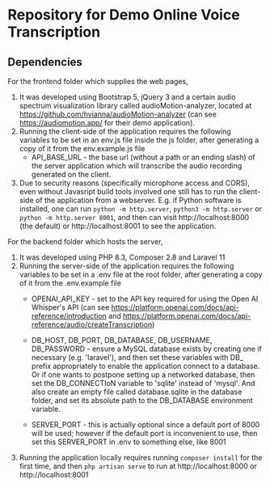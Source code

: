 # Repository for Demo Online Voice Transcription

## Dependencies

For the frontend folder which supplies the web pages,
1. It was developed using Bootstrap 5, jQuery 3 and a certain audio spectrum visualization library called audioMotion-analyzer, located at https://github.com/hvianna/audioMotion-analyzer (can see https://audiomotion.app/ for their demo application).
2. Running the client-side of the application requires the following variables to be set in an env.js file inside the js folder, after generating a copy of it from the env.example.js file
    - API_BASE_URL - the base url (without a path or an ending slash) of the server application which will transcribe the audio recording generated on the client.
3. Due to security reasons (specifically microphone access and CORS), even without Javasript build tools involved one still has to run the client-side of the application from a webserver.
E.g. if Python software is installed, one can run `python -m http.server`, `python3 -m http.server` or `python -m http.server 8001`, and then can visit http://localhost:8000 (the default) or http://localhost:8001 to see the application.

For the backend folder which hosts the server, 
1. It was developed using PHP 8.3, Composer 2.8 and Laravel 11
2. Running the server-side of the application requires the following variables to be set in a .env file at the root folder, after generating a copy of it from the .env.example file
    - OPENAI_API_KEY - set to the API key required for using the Open AI Whisper's API (can see https://platform.openai.com/docs/api-reference/introduction and https://platform.openai.com/docs/api-reference/audio/createTranscription)
    - DB_HOST, DB_PORT, DB_DATABASE, DB_USERNAME, DB_PASSWORD - ensure a MySQL database exists by creating one if necessary (e.g. 'laravel'),
    and then set these variables with DB_ prefix appropriately to enable the application connect to a database.
    Or if one wants to postpone setting up a networked database, then set the DB_CONNECTIoN variable to 'sqlite' instead of 'mysql'. And also
    create an empty file called database.sqlite in the database folder, and set its absolute path to the DB_DATABASE environment variable.

    - SERVER_PORT - this is actually optional since a default port of 8000 will be used; however if the default port is inconvenient to use, then set this SERVER_PORT in .env to something else, like 8001
3. Running the application locally requires running `composer install` for the first time, and then `php artisan serve` to run at http://localhost:8000 or http://localhost:8001
